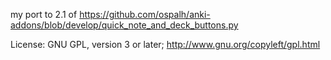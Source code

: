 my port to 2.1 of https://github.com/ospalh/anki-addons/blob/develop/quick_note_and_deck_buttons.py

License: GNU GPL, version 3 or later; http://www.gnu.org/copyleft/gpl.html
